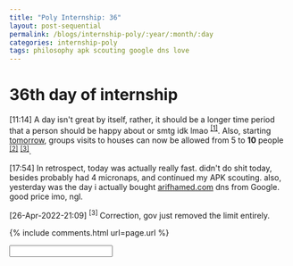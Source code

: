 ```yaml
---
title: "Poly Internship: 36"
layout: post-sequential
permalink: /blogs/internship-poly/:year/:month/:day
categories: internship-poly
tags: philosophy apk scouting google dns love
---
```

# 36th day of internship

<span class="timestamp">[11:14]</span> A day isn't great by itself, rather, it should be a longer time period that a person should be happy about or smtg idk lmao <sup><a href="#1">[1]</a></sup>. Also, starting [tomorrow](https://arifhamed.com/blogs/internship-poly/2022/04/26), groups visits to houses can now be allowed from 5 to **10** people <sup><a href="#2">[2]</a></sup> <sup><a href="#3">[3]</a></sup>.

<span class="timestamp">[17:54]</span> In retrospect, today was actually really fast. didn't do shit today, besides probably had 4 micronaps, and continued my APK scouting. also, yesterday was the day i actually bought [arifhamed.com](arifhamed.com) dns from Google. good price imo, ngl.

<span class="timestamp">[26-Apr-2022-21:09]</span> <sup id="#3">[3]</sup> Correction, gov just removed the limit entirely.

{% include comments.html url=page.url %}

<input id="password-input" type="password" class="text-secret" onkeyup="unlock()" autocomplete="off">

<span class="disable-selection" id="truth" style="display:none;"><sup id="1">[1]</sup> God's love won me again, and oh how I missed it! Yesterday during altar call, I saw everyone wanting for more. Matthew 7:7. On hindsight, I think I should've went too, but even on the gallery I saw people being with other people, and caring for them. As I looked, I realized that perhaps maybe this world isn't full of cold-hearted people after all, let alone this community. This is a community where I can truly be myself. i can feel His love. <br><br><sup id="2">[2]</sup> OH YES LORD!! Don't get me wrong, <span class="disable-selection" ondblclick="this.innerHTML='Elliot'">&lt;<b>REDACTED</b>&gt;</span>'s house and family are nice and all, but going home after hg is pain. The other houses are signifantly better to traverse home. Now, I get to see the entire cell group again AS ONE 🥳. </span>